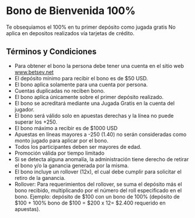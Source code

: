 # Bono de Bienvenida 100%

Te obsequiamos el 100% en tu primer depósito como jugada gratis
No aplica en depositos realizados vía tarjetas de crédito.

## Términos y Condiciones

- Para obtener el bono la persona debe tener una cuenta en el sitio web www.betsev.net
- El depósito mínimo para recibir el bono es de $50 USD.
- El bono aplica solamente para una cuenta por persona.
- Cuentas duplicadas no reciben bono.
- El bono aplica únicamente sobre el primer depósito realizado.
- El bono se acreditará mediante una Jugada Gratis en la cuenta del jugador.
- El bono será válido solo en apuestas derechas y la línea no puede superar los +250.
- El bono máximo a recibir es de $1000 USD
- Apuestas en líneas mayores a -250 (1.40) no serán consideradas como monto jugado para aplicar por el bono.
- Todos los participantes deben ser mayores de edad.
- Promoción válida por tiempo limitado
- Si se detecta alguna anomalía, la administración tiene derecho de retirar el bono y/o la ganancia generada por la misma.
- El bono incluye un rollover (12x), el cual debe cumplir para solicitar el retiro de la ganancia.
- Rollover: Para requerimientos del rollover, se suma el depósito más el bono recibido, multiplicando por el número del roll especificado en el bono. Ejemplo: depósito de $100 con un bono de 100% (depósito de $100 + 100% bono de $100 = $200 x 12= $2.400 requerido en apuestas).
